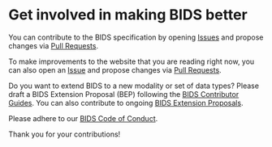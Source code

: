 ---
---

# Get involved in making BIDS better

You can contribute to the BIDS specification by opening [Issues](https://github.com/bids-standard/bids-specification/issues) and propose changes via [Pull Requests](https://github.com/bids-standard/bids-specification/pulls).

To make improvements to the website that you are reading right now, you can also open an [Issue](https://github.com/bids-standard/bids-website/issues) and propose changes via [Pull Requests](https://github.com/bids-standard/bids-website/pulls).

Do you want to extend BIDS to a new modality or set of data types? Please draft a BIDS Extension Proposal (BEP) following the [BIDS Contributor Guides](https://docs.google.com/document/d/1pWmEEY-1-WuwBPNy5tDAxVJYQ9Een4hZJM06tQZg8X4/edit?usp%3Dsharing&sa=D&ust=1537468908724000). You can also contribute to ongoing [BIDS Extension Proposals](https://bids-specification.readthedocs.io/en/latest/06-extensions.html#bids-extension-proposals).

Please adhere to our [BIDS Code of Conduct](code_of_conduct).

Thank you for your contributions!
